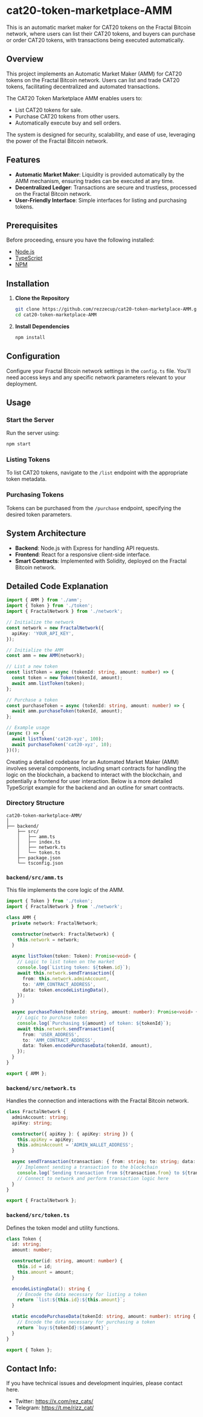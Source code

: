 # cat20-token-marketplace-AMM
This is an automatic market maker for CAT20 tokens on the Fractal Bitcoin network, where users can list their CAT20 tokens, and buyers can purchase or order CAT20 tokens, with transactions being executed automatically.  

## Overview
This project implements an Automatic Market Maker (AMM) for CAT20 tokens on the Fractal Bitcoin network. Users can list and trade CAT20 tokens, facilitating decentralized and automated transactions.

The CAT20 Token Marketplace AMM enables users to:

- List CAT20 tokens for sale.
- Purchase CAT20 tokens from other users.
- Automatically execute buy and sell orders.

The system is designed for security, scalability, and ease of use, leveraging the power of the Fractal Bitcoin network.

## Features

- **Automatic Market Maker**: Liquidity is provided automatically by the AMM mechanism, ensuring trades can be executed at any time.
- **Decentralized Ledger**: Transactions are secure and trustless, processed on the Fractal Bitcoin network.
- **User-Friendly Interface**: Simple interfaces for listing and purchasing tokens.

## Prerequisites

Before proceeding, ensure you have the following installed:

- [Node.js](https://nodejs.org/)
- [TypeScript](https://www.typescriptlang.org/)
- [NPM](https://www.npmjs.com/)

## Installation

1. **Clone the Repository**

   ```bash
   git clone https://github.com/rezzecup/cat20-token-marketplace-AMM.git
   cd cat20-token-marketplace-AMM
   ```

2. **Install Dependencies**

   ```bash
   npm install
   ```

## Configuration

Configure your Fractal Bitcoin network settings in the `config.ts` file. You'll need access keys and any specific network parameters relevant to your deployment.

## Usage

### Start the Server

Run the server using:

```bash
npm start
```

### Listing Tokens

To list CAT20 tokens, navigate to the `/list` endpoint with the appropriate token metadata.

### Purchasing Tokens

Tokens can be purchased from the `/purchase` endpoint, specifying the desired token parameters.

## System Architecture

- **Backend**: Node.js with Express for handling API requests.
- **Frontend**: React for a responsive client-side interface.
- **Smart Contracts**: Implemented with Solidity, deployed on the Fractal Bitcoin network.

## Detailed Code Explanation

```typescript
import { AMM } from './amm';
import { Token } from './token';
import { FractalNetwork } from './network';

// Initialize the network
const network = new FractalNetwork({
  apiKey: 'YOUR_API_KEY',
});

// Initialize the AMM
const amm = new AMM(network);

// List a new token
const listToken = async (tokenId: string, amount: number) => {
  const token = new Token(tokenId, amount);
  await amm.listToken(token);
};

// Purchase a token
const purchaseToken = async (tokenId: string, amount: number) => {
  await amm.purchaseToken(tokenId, amount);
};

// Example usage
(async () => {
  await listToken('cat20-xyz', 100);
  await purchaseToken('cat20-xyz', 10);
})();
```

Creating a detailed codebase for an Automated Market Maker (AMM) involves several components, including smart contracts for handling the logic on the blockchain, a backend to interact with the blockchain, and potentially a frontend for user interaction. Below is a more detailed TypeScript example for the backend and an outline for smart contracts. 

### Directory Structure

```
cat20-token-marketplace-AMM/
│
├── backend/
    ├── src/
    │   ├── amm.ts
    │   ├── index.ts
    │   ├── network.ts
    │   └── token.ts
    ├── package.json
    └── tsconfig.json
```

### `backend/src/amm.ts`

This file implements the core logic of the AMM.

```typescript
import { Token } from './token';
import { FractalNetwork } from './network';

class AMM {
  private network: FractalNetwork;

  constructor(network: FractalNetwork) {
    this.network = network;
  }

  async listToken(token: Token): Promise<void> {
    // Logic to list token on the market
    console.log(`Listing token: ${token.id}`);
    await this.network.sendTransaction({
      from: this.network.adminAccount,
      to: 'AMM_CONTRACT_ADDRESS',
      data: token.encodeListingData(),
    });
  }

  async purchaseToken(tokenId: string, amount: number): Promise<void> {
    // Logic to purchase token
    console.log(`Purchasing ${amount} of token: ${tokenId}`);
    await this.network.sendTransaction({
      from: 'USER_ADDRESS',
      to: 'AMM_CONTRACT_ADDRESS',
      data: Token.encodePurchaseData(tokenId, amount),
    });
  }
}

export { AMM };
```

### `backend/src/network.ts`

Handles the connection and interactions with the Fractal Bitcoin network.

```typescript
class FractalNetwork {
  adminAccount: string;
  apiKey: string;

  constructor({ apiKey }: { apiKey: string }) {
    this.apiKey = apiKey;
    this.adminAccount = 'ADMIN_WALLET_ADDRESS';
  }

  async sendTransaction(transaction: { from: string; to: string; data: string }): Promise<void> {
    // Implement sending a transaction to the blockchain
    console.log(`Sending transaction from ${transaction.from} to ${transaction.to}`);
    // Connect to network and perform transaction logic here
  }
}

export { FractalNetwork };
```

### `backend/src/token.ts`

Defines the token model and utility functions.

```typescript
class Token {
  id: string;
  amount: number;

  constructor(id: string, amount: number) {
    this.id = id;
    this.amount = amount;
  }

  encodeListingData(): string {
    // Encode the data necessary for listing a token
    return `list:${this.id}:${this.amount}`;
  }

  static encodePurchaseData(tokenId: string, amount: number): string {
    // Encode the data necessary for purchasing a token
    return `buy:${tokenId}:${amount}`;
  }
}

export { Token };
```

## Contact Info:

If you have technical issues and development inquiries, please contact here.
- Twitter: https://x.com/rez_cats/
- Telegram: https://t.me/rizz_cat/
